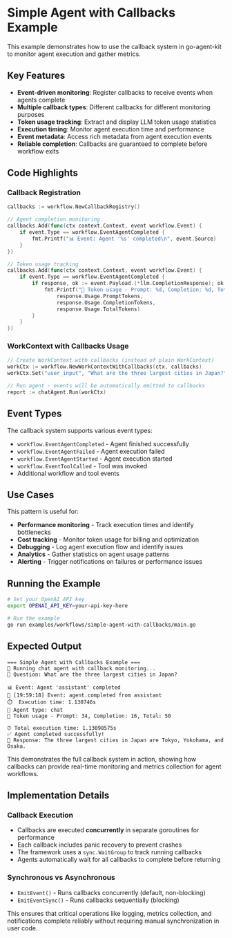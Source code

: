 # Simple Agent with Callbacks Example

This example demonstrates how to use the callback system in go-agent-kit to monitor agent execution and gather metrics.

## Key Features

- **Event-driven monitoring**: Register callbacks to receive events when agents complete
- **Multiple callback types**: Different callbacks for different monitoring purposes
- **Token usage tracking**: Extract and display LLM token usage statistics
- **Execution timing**: Monitor agent execution time and performance
- **Event metadata**: Access rich metadata from agent execution events
- **Reliable completion**: Callbacks are guaranteed to complete before workflow exits

## Code Highlights

### Callback Registration
```go
callbacks := workflow.NewCallbackRegistry()

// Agent completion monitoring
callbacks.Add(func(ctx context.Context, event workflow.Event) {
    if event.Type == workflow.EventAgentCompleted {
        fmt.Printf("📊 Event: Agent '%s' completed\n", event.Source)
    }
})

// Token usage tracking
callbacks.Add(func(ctx context.Context, event workflow.Event) {
    if event.Type == workflow.EventAgentCompleted {
        if response, ok := event.Payload.(*llm.CompletionResponse); ok {
            fmt.Printf("🎯 Token usage - Prompt: %d, Completion: %d, Total: %d\n", 
                response.Usage.PromptTokens, 
                response.Usage.CompletionTokens, 
                response.Usage.TotalTokens)
        }
    }
})
```

### WorkContext with Callbacks Usage
```go
// Create WorkContext with callbacks (instead of plain WorkContext)
workCtx := workflow.NewWorkContextWithCallbacks(ctx, callbacks)
workCtx.Set("user_input", "What are the three largest cities in Japan?")

// Run agent - events will be automatically emitted to callbacks
report := chatAgent.Run(workCtx)
```

## Event Types

The callback system supports various event types:

- `workflow.EventAgentCompleted` - Agent finished successfully
- `workflow.EventAgentFailed` - Agent execution failed
- `workflow.EventAgentStarted` - Agent execution started
- `workflow.EventToolCalled` - Tool was invoked
- Additional workflow and tool events

## Use Cases

This pattern is useful for:

- **Performance monitoring** - Track execution times and identify bottlenecks
- **Cost tracking** - Monitor token usage for billing and optimization
- **Debugging** - Log agent execution flow and identify issues
- **Analytics** - Gather statistics on agent usage patterns
- **Alerting** - Trigger notifications on failures or performance issues

## Running the Example

```bash
# Set your OpenAI API key
export OPENAI_API_KEY=your-api-key-here

# Run the example
go run examples/workflows/simple-agent-with-callbacks/main.go
```

## Expected Output

```
=== Simple Agent with Callbacks Example ===
🚀 Running chat agent with callback monitoring...
📝 Question: What are the three largest cities in Japan?

📊 Event: Agent 'assistant' completed
🔔 [19:59:18] Event: agent.completed from assistant
⏱️  Execution time: 1.130746s
🤖 Agent type: chat
🎯 Token usage - Prompt: 34, Completion: 16, Total: 50

⏰ Total execution time: 1.13098575s
✅ Agent completed successfully!
💬 Response: The three largest cities in Japan are Tokyo, Yokohama, and Osaka.
```

This demonstrates the full callback system in action, showing how callbacks can provide real-time monitoring and metrics collection for agent workflows.

## Implementation Details

### Callback Execution
- Callbacks are executed **concurrently** in separate goroutines for performance
- Each callback includes panic recovery to prevent crashes
- The framework uses a `sync.WaitGroup` to track running callbacks
- Agents automatically wait for all callbacks to complete before returning

### Synchronous vs Asynchronous
- `EmitEvent()` - Runs callbacks concurrently (default, non-blocking)
- `EmitEventSync()` - Runs callbacks sequentially (blocking)

This ensures that critical operations like logging, metrics collection, and notifications complete reliably without requiring manual synchronization in user code.